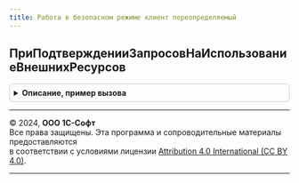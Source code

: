 ```yaml
---
title: Работа в безопасном режиме клиент переопределяемый
---
```



## ПриПодтвержденииЗапросовНаИспользованиеВнешнихРесурсов
<details style="margin: 1em 0; padding: 0.5em; border: 1px solid #ccc; border-radius: 6px;">

<summary style="font-weight: bold; cursor: pointer;">Описание, пример вызова</summary>

```bsl

// Вызывается при подтверждении запросов на использование внешних ресурсов.
//
// Параметры:
//  ИдентификаторыЗапросов - Массив - идентификаторы запросов, которые требуется применить,
//  ФормаВладелец - ФормаКлиентскогоПриложения - форма, которая должна блокироваться до окончания применения разрешений,
//  ОповещениеОЗакрытии - ОписаниеОповещения - которое будет вызвано при успешном предоставлении разрешений.
//  СтандартнаяОбработка - Булево - флаг выполнения стандартной обработки применения разрешений на использование
//    внешних ресурсов (подключение к агенту сервера через COM-соединение или сервер администрирования с
//    запросом параметров подключения к кластеру у текущего пользователя). Может быть установлен в значение Ложь
//    внутри обработчика события, в этом случае стандартная обработка завершения сеанса выполняться не будет.
//
Процедура ПриПодтвержденииЗапросовНаИспользованиеВнешнихРесурсов(Знач ИдентификаторыЗапросов, ФормаВладелец, ОповещениеОЗакрытии, СтандартнаяОбработка) Экспорт
```

Пример вызова
```bsl
РаботаВБезопасномРежимеКлиентПереопределяемый.ПриПодтвержденииЗапросовНаИспользованиеВнешнихРесурсов(ИдентификаторыЗапросов, ФормаВладелец, ОповещениеОЗакрытии, СтандартнаяОбработка) 
```
</details>

---

© 2024, **ООО 1С-Софт**  
Все права защищены. Эта программа и сопроводительные материалы предоставляются  
в соответствии с условиями лицензии [Attribution 4.0 International (CC BY 4.0)](https://creativecommons.org/licenses/by/4.0/legalcode).

---
